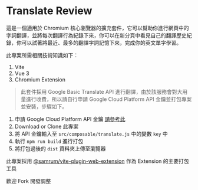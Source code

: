 # Translate Review

這是一個適用於 Chromium 核心瀏覽器的擴充套件，它可以幫助你進行網頁中的字詞翻譯，並將每次翻譯行為紀錄下來，你可以在新分頁中看見自己的翻譯歷史紀錄，你可以試著將最近、最多的翻譯字詞記憶下來，完成你的英文單字學習。

此專案所需相關技術知識如下：

1. Vite
2. Vue 3
3. Chromium Extension

> 此套件採用 Google Basic Translate API 進行翻譯，由於該服務會對大用量進行收費，所以請自行申請 Google Cloud Platform API 金鑰並打包專案並安裝，步驟如下。

1. 申請 Google Cloud Platform API 金鑰 [請參考此](https://cloud.google.com/docs/authentication/api-keys)
2. Download or Clone 此專案
3. 將 API 金鑰輸入至 `src/composable/translate.js` 中的變數 `key` 中
4. 執行 `npm run build` 進行打包
5. 將打包過後的 `dist` 資料夾上傳至瀏覽器

此專案採用 [@samrum/vite-plugin-web-extension](https://github.com/samrum/vite-plugin-web-extension) 作為 Extension 的主要打包工具

歡迎 Fork 開發調整
